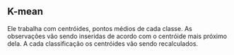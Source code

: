 ## K-mean
Ele trabalha com  centróides, pontos médios de cada classe. As observações vão sendo inseridas de acordo com o centróide mais próximo dela. A cada classificação os centróides vão sendo recalculados.